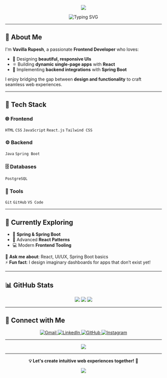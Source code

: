 <p align="center">
  <img src="https://capsule-render.vercel.app/api?type=waving&color=3F5EFB,00C9FF&height=100&section=header&text=Vavilla%20Rupesh&fontColor=ffffff&fontSize=35" />
</p>

<p align="center">
  <img src="https://readme-typing-svg.herokuapp.com?font=Fira+Code&weight=600&size=25&duration=3000&pause=1000&color=00C9FF&center=true&vCenter=true&width=500&lines=Frontend+Developer;UI%2FUX+Enthusiast;Learning+Spring+and+Spring+Boot;Turning+Ideas+into+Beautiful+Web+Apps" alt="Typing SVG" />
</p>

---

## 🚀 About Me

I'm **Vavilla Rupesh**, a passionate **Frontend Developer** who loves:

- 🎨 Designing **beautiful, responsive UIs**
- ⚛️ Building **dynamic single-page apps** with **React**
- 🔧 Implementing **backend integrations** with **Spring Boot**

I enjoy bridging the gap between **design and functionality** to craft seamless web experiences.

---

## 💼 Tech Stack

### 🌐 Frontend
`HTML` `CSS` `JavaScript` `React.js` `Tailwind CSS`

### ⚙️ Backend
`Java` `Spring Boot`

### 🗄️ Databases
`PostgreSQL`

### 🧰 Tools
`Git` `GitHub` `VS Code`

---

## 🧠 Currently Exploring

- 🌱 **Spring & Spring Boot**  
- 🎨 Advanced **React Patterns**  
- 💻 Modern **Frontend Tooling**

💬 **Ask me about**: React, UI/UX, Spring Boot basics  
⚡ **Fun fact**: I design imaginary dashboards for apps that don’t exist yet!

---

## 📊 GitHub Stats

<p align="center">
  <img src="https://github-readme-stats.vercel.app/api?username=rupeshvavilla&show_icons=true&theme=radical&hide_border=true" />
  <img src="https://github-readme-streak-stats.herokuapp.com?user=rupeshvavilla&theme=radical&hide_border=true" />
  <img src="https://github-readme-stats.vercel.app/api/top-langs/?username=rupeshvavilla&layout=compact&theme=radical&hide_border=true" />
</p>

---

## 🔗 Connect with Me

<p align="center">
  <a href="mailto:rupeshvavilla200325@gmail.com">
    <img src="https://skillicons.dev/icons?i=gmail" alt="Gmail" />
  </a>
  <a href="https://www.linkedin.com/in/rupeshvavilla/">
    <img src="https://skillicons.dev/icons?i=linkedin" alt="LinkedIn" />
  </a>
  <a href="https://github.com/rupeshvavilla">
    <img src="https://skillicons.dev/icons?i=github" alt="GitHub" />
  </a>
  <a href="https://www.instagram.com/rvavilla/">
    <img src="https://skillicons.dev/icons?i=instagram" alt="Instagram" />
  </a>
</p>

---

<p align="center">
  <img src="https://quotes-github-readme.vercel.app/api?type=horizontal&theme=radical" />
</p>

---

<p align="center">
  <b>💡 Let's create intuitive web experiences together!</b> 🚀
</p>

<p align="center">
  <img src="https://capsule-render.vercel.app/api?type=waving&color=00C9FF,3F5EFB&height=100&section=footer" />
</p>
